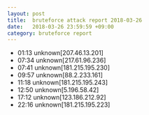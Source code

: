 ```yaml
---
layout: post
title:  bruteforce attack report 2018-03-26
date:   2018-03-26 23:59:59 +09:00
category: bruteforce report
---
```


* 01:13 unknown[207.46.13.201]
* 07:34 unknown[217.61.96.236]
* 07:41 unknown[181.215.195.230]
* 09:57 unknown[88.2.233.161]
* 11:18 unknown[181.215.195.243]
* 12:50 unknown[5.196.58.42]
* 17:12 unknown[123.186.212.92]
* 22:16 unknown[181.215.195.223]

